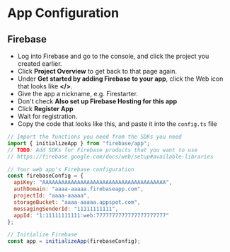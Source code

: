 # App Configuration

## Firebase

* Log into Firebase and go to the console, and click the project you created earlier.
* Click **Project Overview** to get back to that page again.
* Under **Get started by adding Firebase to your app**, click the Web icon that looks like **</>**.
* Give the app a nickname, e.g. Firestarter.
* Don't check **Also set up Firebase Hosting for this app**
* Click **Register App**
* Wait for registration.
* Copy the code that looks like this, and paste it into the `config.ts` file 

```javascript
// Import the functions you need from the SDKs you need
import { initializeApp } from "firebase/app";
// TODO: Add SDKs for Firebase products that you want to use
// https://firebase.google.com/docs/web/setup#available-libraries

// Your web app's Firebase configuration
const firebaseConfig = {
  apiKey: "AAAAAAAAAAAAAAAAAAAAAAAAAAAAAAAAAAAAAAA",
  authDomain: "aaaa-aaaaa.firebaseapp.com",
  projectId: "aaaa-aaaaa",
  storageBucket: "aaaa-aaaaa.appspot.com",
  messagingSenderId: "11111111111",
  appId: "1:11111111111:web:7777777777777777777777"
};

// Initialize Firebase
const app = initializeApp(firebaseConfig);
```




